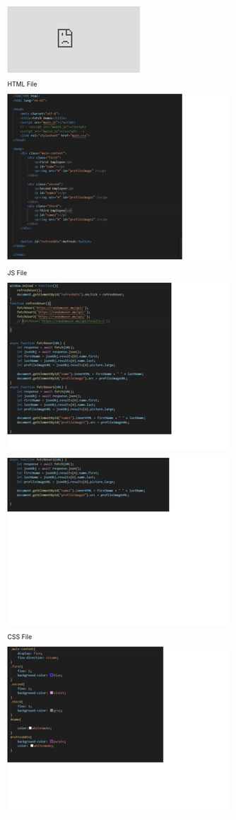 
![html page](http://127.0.0.1:5500/cs445_labs/lesson07-fetch/lab7/user.html)

HTML File

![html file](https://github.com/hgebrekidan/cs445_labs/blob/main/lab7/html.png)

JS File

![js file1](https://github.com/hgebrekidan/cs445_labs/blob/main/lab7/js1.png)


![js file2](https://github.com/hgebrekidan/cs445_labs/blob/main/lab7/js2.png)

CSS File

![css file](https://github.com/hgebrekidan/cs445_labs/blob/main/lab7/css.png)
